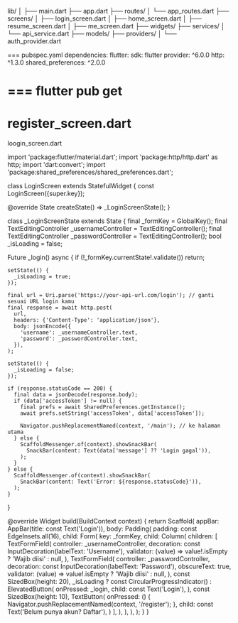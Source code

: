 lib/
│
├── main.dart
├── app.dart
├── routes/
│   └── app_routes.dart
├── screens/
│   ├── login_screen.dart
│   ├── home_screen.dart
│   ├── resume_screen.dart
│   ├── me_screen.dart
├── widgets/
├── services/
│   └── api_service.dart
├── models/
├── providers/
│   └── auth_provider.dart

===
pubspec.yaml
dependencies:
  flutter:
    sdk: flutter
  provider: ^6.0.0
  http: ^1.3.0
  shared_preferences: ^2.0.0

===
flutter pub get
==
register_screen.dart
===
loogin_screen.dart

import 'package:flutter/material.dart';
import 'package:http/http.dart' as http;
import 'dart:convert';
import 'package:shared_preferences/shared_preferences.dart';

class LoginScreen extends StatefulWidget {
  const LoginScreen({super.key});

  @override
  State<LoginScreen> createState() => _LoginScreenState();
}

class _LoginScreenState extends State<LoginScreen> {
  final _formKey = GlobalKey<FormState>();
  final TextEditingController _usernameController = TextEditingController();
  final TextEditingController _passwordController = TextEditingController();
  bool _isLoading = false;

  Future<void> _login() async {
    if (!_formKey.currentState!.validate()) return;

    setState(() {
      _isLoading = true;
    });

    final url = Uri.parse('https://your-api-url.com/login'); // ganti sesuai URL login kamu
    final response = await http.post(
      url,
      headers: {'Content-Type': 'application/json'},
      body: jsonEncode({
        'username': _usernameController.text,
        'password': _passwordController.text,
      }),
    );

    setState(() {
      _isLoading = false;
    });

    if (response.statusCode == 200) {
      final data = jsonDecode(response.body);
      if (data['accessToken'] != null) {
        final prefs = await SharedPreferences.getInstance();
        await prefs.setString('accessToken', data['accessToken']);

        Navigator.pushReplacementNamed(context, '/main'); // ke halaman utama
      } else {
        ScaffoldMessenger.of(context).showSnackBar(
          SnackBar(content: Text(data['message'] ?? 'Login gagal')),
        );
      }
    } else {
      ScaffoldMessenger.of(context).showSnackBar(
        SnackBar(content: Text('Error: ${response.statusCode}')),
      );
    }
  }

  @override
  Widget build(BuildContext context) {
    return Scaffold(
      appBar: AppBar(title: const Text('Login')),
      body: Padding(
        padding: const EdgeInsets.all(16),
        child: Form(
          key: _formKey,
          child: Column(
            children: [
              TextFormField(
                controller: _usernameController,
                decoration: const InputDecoration(labelText: 'Username'),
                validator: (value) => value!.isEmpty ? 'Wajib diisi' : null,
              ),
              TextFormField(
                controller: _passwordController,
                decoration: const InputDecoration(labelText: 'Password'),
                obscureText: true,
                validator: (value) => value!.isEmpty ? 'Wajib diisi' : null,
              ),
              const SizedBox(height: 20),
              _isLoading
                  ? const CircularProgressIndicator()
                  : ElevatedButton(
                      onPressed: _login,
                      child: const Text('Login'),
                    ),
              const SizedBox(height: 10),
              TextButton(
                onPressed: () {
                  Navigator.pushReplacementNamed(context, '/register');
                },
                child: const Text('Belum punya akun? Daftar'),
              )
            ],
          ),
        ),
      ),
    );
  }
}
